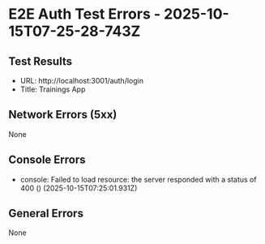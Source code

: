 # E2E Auth Test Errors - 2025-10-15T07-25-28-743Z

## Test Results
- URL: http://localhost:3001/auth/login
- Title: Trainings App

## Network Errors (5xx)
None

## Console Errors
- console: Failed to load resource: the server responded with a status of 400 () (2025-10-15T07:25:01.931Z)

## General Errors
None
